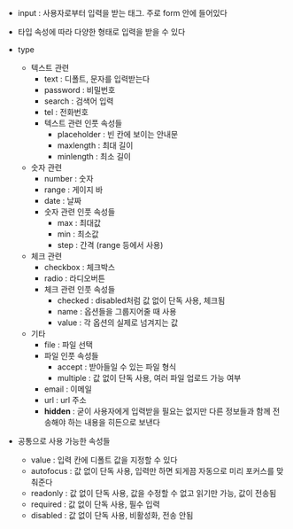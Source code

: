 - input : 사용자로부터 입력을 받는 태그. 주로 form 안에 들어있다
- 타입 속성에 따라 다양한 형태로 입력을 받을 수 있다

- type
	- 텍스트 관련
		- text : 디폴트, 문자를 입력받는다
		- password : 비밀번호
		- search : 검색어 입력
		- tel : 전화번호
		- 텍스트 관련 인풋 속성들
			- placeholder : 빈 칸에 보이는 안내문
			- maxlength : 최대 길이
			- minlength : 최소 길이
	- 숫자 관련
		- number : 숫자
		- range : 게이지 바
		- date : 날짜
		- 숫자 관련 인풋 속성들
			- max : 최대값
			- min : 최소값
			- step : 간격 (range 등에서 사용)
	- 체크 관련
		- checkbox : 체크박스
		- radio : 라디오버튼
		- 체크 관련 인풋 속성들
			- checked : disabled처럼 값 없이 단독 사용, 체크됨
			- name : 옵션들을 그룹지어줄 때 사용
			- value : 각 옵션의 실제로 넘겨지는 값
	- 기타
		- file : 파일 선택
		- 파일 인풋 속성들
			- accept : 받아들일 수 있는 파일 형식
			- multiple : 값 없이 단독 사용, 여러 파일 업로드 가능 여부
		- email : 이메일
		- url : url 주소
		- **hidden** : 굳이 사용자에게 입력받을 필요는 없지만 다른 정보들과 함께 전송해야 하는 내용을 히든으로 보낸다

- 공통으로 사용 가능한 속성들
	- value : 입력 칸에 디폴트 값을 지정할 수 있다
	- autofocus : 값 없이 단독 사용, 입력만 하면 되게끔 자동으로 미리 포커스를 맞춰준다
	- readonly : 값 없이 단독 사용, 값을 수정할 수 없고 읽기만 가능, 값이 전송됨
	- required : 값 없이 단독 사용, 필수 입력
	- disabled : 값 없이 단독 사용, 비활성화, 전송 안됨
